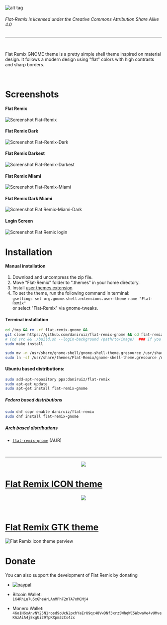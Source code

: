 ![alt tag](https://github.com/daniruiz/Flat-Remix-GNOME-theme/blob/master/Images/logo.png?raw=true)

###### Flat-Remix is licensed under the Creative Commons Attribution Share Alike 4.0
<hr>
<br>

Flat Remix GNOME theme is a pretty simple shell theme inspired on material design. It follows a modern design using "flat" colors with high contrasts and sharp borders.

<br/>

# Screenshots

#### Flat Remix
![Screenshot Flat-Remix](https://raw.githubusercontent.com/daniruiz/Flat-Remix-GNOME-theme/master/Images/1.png)
#### Flat Remix Dark
![Screenshot Flat-Remix-Dark](https://raw.githubusercontent.com/daniruiz/Flat-Remix-GNOME-theme/master/Images/2.png)
#### Flat Remix Darkest
![Screenshot Flat-Remix-Darkest](https://raw.githubusercontent.com/daniruiz/Flat-Remix-GNOME-theme/master/Images/3.png)
#### Flat Remix Miami
![Screenshot Flat-Remix-Miami](https://raw.githubusercontent.com/daniruiz/Flat-Remix-GNOME-theme/master/Images/4.png)
#### Flat Remix Dark Miami
![Screenshot Flat Remix-Miami-Dark](https://raw.githubusercontent.com/daniruiz/Flat-Remix-GNOME-theme/master/Images/5.png)
#### Login Screen
![Screenshot Flat Remix login](https://raw.githubusercontent.com/daniruiz/Flat-Remix-GNOME-theme/master/Images/gdm.png)


# Installation

#### Manual installation

1. Download and uncompress the zip file.  
1. Move "Flat-Remix" folder to ".themes" in your home directory.  
1. Install [user themes extension](https://extensions.gnome.org/extension/19/user-themes/)  
1. To set the theme, run the following command in terminal:  
`gsettings set org.gnome.shell.extensions.user-theme name "Flat-Remix"`  
or select "Flat-Remix" via gnome-tweaks.  

#### Terminal installation

```sh
cd /tmp && rm -rf flat-remix-gnome &&
git clone https://github.com/daniruiz/flat-remix-gnome && cd flat-remix-gnome;
# (cd src && ./build.sh --login-background /path/to/image)  ### If you want to change the login wallpaper
sudo make install

sudo mv -n /usr/share/gnome-shell/gnome-shell-theme.gresource /usr/share/gnome-shell/gnome-shell-theme.gresource.old &&
sudo ln -sf /usr/share/themes/Flat-Remix/gnome-shell-theme.gresource /usr/share/gnome-shell/gnome-shell-theme.gresource
```

#### Ubuntu based distributions:

```sh
sudo add-apt-repository ppa:daniruiz/flat-remix
sudo apt-get update
sudo apt-get install flat-remix-gnome
```

##### Fedora based distributions

```sh
sudo dnf copr enable daniruiz/flat-remix
sudo dnf install flat-remix-gnome
```

##### Arch based distributions
+ [`flat-remix-gnome`](https://aur.archlinux.org/packages/flat-remix-gnome/) (AUR)

<br/>
<hr>
<p align="center">
<img src="https://raw.githubusercontent.com/daniruiz/Flat-Remix-GNOME-theme/master/Images/gdm-session-selector.jpg">
</p>

# [Flat Remix ICON theme](https://github.com/daniruiz/Flat-Remix/)  

<p align="center">
<img src="https://raw.githubusercontent.com/daniruiz/Flat-Remix/master/preview.png">
</p>

<br/>

# [Flat Remix GTK theme](https://github.com/daniruiz/flat-remix-gtk)
![Flat Remix icon theme perview](https://raw.githubusercontent.com/daniruiz/Flat-Remix-GTK/master/1.png)


# Donate

You can also support the development of Flat Remix by donating  

- [![paypal](https://www.paypalobjects.com/en_US/i/btn/btn_donateCC_LG.gif)](https://www.paypal.com/cgi-bin/webscr?cmd=_s-xclick&hosted_button_id=7LEWLS78EAJGJ)

- Bitcoin Wallet:  
`1K4RhLu7u5xGheWrLAnMPhF2mTA7oMCMj4`  
  
- Monero Wallet:   `46o1H6xAnvNY25N1rosd9oUcN2pxhYaErU9qc48VwDNf3xrzSWhqWC5WbwaVe4vUMveKAzAiA4j8xgUi29TpKXpm3zCs4zx`  
